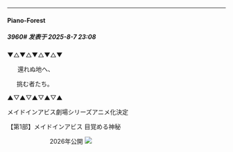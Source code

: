 ﻿
*****

####  Piano-Forest  
##### 3960#       发表于 2025-8-7 23:08

▼△▼△▼△▼△▼

      還れぬ地へ、

　  挑む者たち。

▲▽▲▽▲▽▲▽▲

メイドインアビス劇場シリーズアニメ化決定

【第1部】メイドインアビス 目覚める神秘

　　　　　　　2026年公開
<img src="https://p.sda1.dev/26/c492de94a0294be935e829fa819d45e2/20250807_230636.jpg" referrerpolicy="no-referrer">

